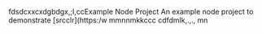 fdsdcxxcxdgbdgx,;l,ccExample Node Project
An example node project to demonstrate [srcclr](https:/w
mmnnmkkccc
   cdfdmlk,.,.,
mn
